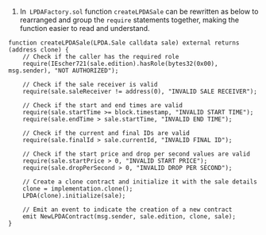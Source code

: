 1. In` LPDAFactory.sol`  function `createLPDASale` can be rewritten as below to  rearranged and group the `require` statements together, making the function easier to read and understand.
```solidity
function createLPDASale(LPDA.Sale calldata sale) external returns (address clone) {
    // Check if the caller has the required role
    require(IEscher721(sale.edition).hasRole(bytes32(0x00), msg.sender), "NOT AUTHORIZED");

    // Check if the sale receiver is valid
    require(sale.saleReceiver != address(0), "INVALID SALE RECEIVER");

    // Check if the start and end times are valid
    require(sale.startTime >= block.timestamp, "INVALID START TIME");
    require(sale.endTime > sale.startTime, "INVALID END TIME");

    // Check if the current and final IDs are valid
    require(sale.finalId > sale.currentId, "INVALID FINAL ID");

    // Check if the start price and drop per second values are valid
    require(sale.startPrice > 0, "INVALID START PRICE");
    require(sale.dropPerSecond > 0, "INVALID DROP PER SECOND");

    // Create a clone contract and initialize it with the sale details
    clone = implementation.clone();
    LPDA(clone).initialize(sale);

    // Emit an event to indicate the creation of a new contract
    emit NewLPDAContract(msg.sender, sale.edition, clone, sale);
}
```

